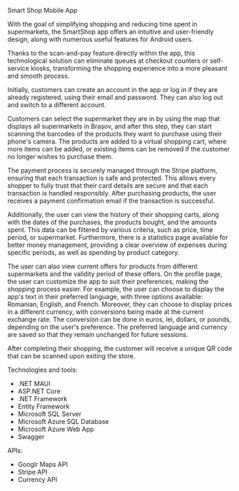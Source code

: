 Smart Shop Mobile App

With the goal of simplifying shopping and reducing time spent in supermarkets, the SmartShop app offers an intuitive and user-friendly design, along with numerous useful features for Android users.

Thanks to the scan-and-pay feature directly within the app, this technological solution can eliminate queues at checkout counters or self-service kiosks, transforming the shopping experience into a more pleasant and smooth process.

Initially, customers can create an account in the app or log in if they are already registered, using their email and password. They can also log out and switch to a different account.

Customers can select the supermarket they are in by using the map that displays all supermarkets in Brașov, and after this step, they can start scanning the barcodes of the products they want to purchase using their phone's camera. The products are added to a virtual shopping cart, where more items can be added, or existing items can be removed if the customer no longer wishes to purchase them.

The payment process is securely managed through the Stripe platform, ensuring that each transaction is safe and protected. This allows every shopper to fully trust that their card details are secure and that each transaction is handled responsibly. After purchasing products, the user receives a payment confirmation email if the transaction is successful.

Additionally, the user can view the history of their shopping carts, along with the dates of the purchases, the products bought, and the amounts spent. This data can be filtered by various criteria, such as price, time period, or supermarket. Furthermore, there is a statistics page available for better money management, providing a clear overview of expenses during specific periods, as well as spending by product category.

The user can also view current offers for products from different supermarkets and the validity period of these offers. On the profile page, the user can customize the app to suit their preferences, making the shopping process easier. 
For example, the user can choose to display the app's text in their preferred language, with three options available: Romanian, English, and French. Moreover, they can choose to display prices in a different currency, with conversions being made at the current exchange rate. The conversion can be done in euros, lei, dollars, or pounds, depending on the user's preference.
The preferred language and currency are saved so that they remain unchanged for future sessions.

After completing their shopping, the customer will receive a unique QR code that can be scanned upon exiting the store.

Technologies and tools:
- .NET MAUI
- ASP.NET Core
- .NET Framework
- Entity Framework
- Microsoft SQL Server
- Microsoft Azure SQL Database
- Microsoft Azure Web App
- Swagger

APIs:
- Googlr Maps API
- Stripe API
- Currency API
  

